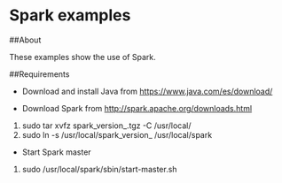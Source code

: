 # Spark examples

##About 

These examples show the use of Spark. 

##Requirements
* Download and install Java from https://www.java.com/es/download/

* Download Spark from http://spark.apache.org/downloads.html

1. sudo tar xvfz spark_version_.tgz -C  /usr/local/
2. sudo ln -s /usr/local/spark_version_ /usr/local/spark


* Start Spark master

1. sudo /usr/local/spark/sbin/start-master.sh
